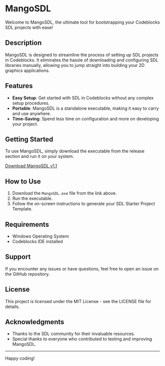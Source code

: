 # MangoSDL

Welcome to MangoSDL, the ultimate tool for bootstrapping your Codeblocks SDL projects with ease!

## Description

MangoSDL is designed to streamline the process of setting up SDL projects in Codeblocks. It eliminates the hassle of downloading and configuring SDL libraries manually, allowing you to jump straight into building your 2D graphics applications.

## Features

- **Easy Setup**: Get started with SDL in Codeblocks without any complex setup procedures.
- **Portable**: MangoSDL is a standalone executable, making it easy to carry and use anywhere.
- **Time-Saving**: Spend less time on configuration and more on developing your project.

## Getting Started

To use MangoSDL, simply download the executable from the release section and run it on your system.

[Download MangoSDL v1.1](https://github.com/ashrafulislambd/MangoSDL/releases/download/v1.1.0/MangoSDL.exe)

## How to Use

1. Download the `MangoSDL.exe` file from the link above.
2. Run the executable.
3. Follow the on-screen instructions to generate your SDL Starter Project Template.

## Requirements

- Windows Operating System
- Codeblocks IDE installed

## Support

If you encounter any issues or have questions, feel free to open an issue on the GitHub repository.

## License

This project is licensed under the MIT License - see the LICENSE file for details.

## Acknowledgments

- Thanks to the SDL community for their invaluable resources.
- Special thanks to everyone who contributed to testing and improving MangoSDL.

---

Happy coding!

